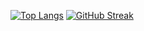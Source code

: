 [![Top Langs](https://github-readme-stats.vercel.app/api/top-langs/?username=vinay961&layout=donut)](https://github.com/vinay961/github-readme-stats)
[![GitHub Streak](https://streak-stats.demolab.com/?user=vinay961&theme=dark)](https://git.io/streak-stats)
